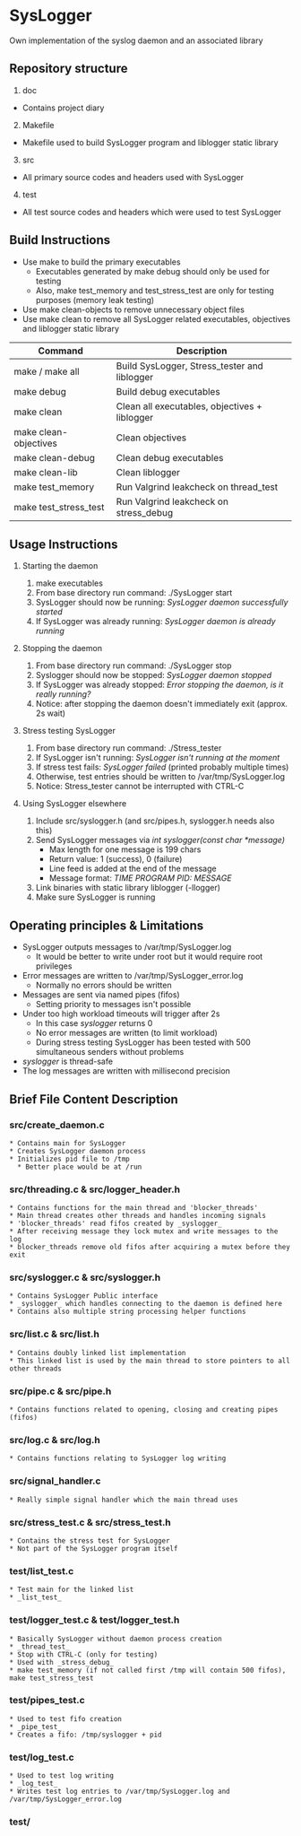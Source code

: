 # SysLogger

Own implementation of the syslog daemon and an associated library

## Repository structure

1. doc
  * Contains project diary
2. Makefile
  * Makefile used to build SysLogger program and liblogger static library
3. src
  * All primary source codes and headers used with SysLogger
4. test
  * All test source codes and headers which were used to test SysLogger

## Build Instructions

* Use make to build the primary executables
  * Executables generated by make debug should only be used for testing
  * Also, make test_memory and test_stress_test are only for testing purposes (memory leak testing)
* Use make clean-objects to remove unnecessary object files
* Use make clean to remove all SysLogger related executables, objectives and liblogger static library


 Command | Description
 ------- | ------------
 make / make all | Build SysLogger, Stress_tester and liblogger
 make debug      | Build debug executables
 make clean      | Clean all executables, objectives + liblogger
 make clean-objectives | Clean objectives
 make clean-debug | Clean debug executables
 make clean-lib   | Clean liblogger
 make test_memory | Run Valgrind leakcheck on thread_test
 make test_stress_test | Run Valgrind leakcheck on stress_debug

## Usage Instructions

1. Starting the daemon
   1.  make executables
   2.  From base directory run command: ./SysLogger start
   3.  SysLogger should now be running: _SysLogger daemon successfully started_
   4.  If SysLogger was already running: _SysLogger daemon is already running_

2. Stopping the daemon
   1. From base directory run command: ./SysLogger stop
   2. Syslogger should now be stopped: _SysLogger daemon stopped_
   3. If SysLogger was already stopped: _Error stopping the daemon, is it really running?_
   4. Notice: after stopping the daemon doesn't immediately exit (approx. 2s wait)

3. Stress testing SysLogger
   1. From base directory run command: ./Stress_tester
   2. If SysLogger isn't running: _SysLogger isn't running at the moment_
   3. If stress test fails: _SysLogger failed_ (printed probably multiple times)
   4. Otherwise, test entries should be written to /var/tmp/SysLogger.log
   5. Notice: Stress_tester cannot be interrupted with CTRL-C

4. Using SysLogger elsewhere
   1. Include src/syslogger.h (and src/pipes.h, syslogger.h needs also this)
   2. Send SysLogger messages via _int syslogger(const char *message)_
      * Max length for one message is 199 chars
      * Return value: 1 (success), 0 (failure)
      * Line feed is added at the end of the message
      * Message format: _TIME PROGRAM PID: MESSAGE_
   3. Link binaries with static library liblogger (-llogger)
   4. Make sure SysLogger is running

## Operating principles & Limitations

  * SysLogger outputs messages to /var/tmp/SysLogger.log
    * It would be better to write under root but it would require root privileges
  * Error messages are written to /var/tmp/SysLogger_error.log
    * Normally no errors should be written
  * Messages are sent via named pipes (fifos)
    * Setting priority to messages isn't possible
  * Under too high workload timeouts will trigger after 2s
    * In this case _syslogger_ returns 0
    * No error messages are written (to limit workload)
    * During stress testing SysLogger has been tested with 500 simultaneous senders without problems
  * _syslogger_ is thread-safe
  * The log messages are written with millisecond precision


## Brief File Content Description

  ### src/create_daemon.c
    * Contains main for SysLogger
    * Creates SysLogger daemon process
    * Initializes pid file to /tmp
      * Better place would be at /run

  ### src/threading.c & src/logger_header.h
    * Contains functions for the main thread and 'blocker_threads'
    * Main thread creates other threads and handles incoming signals
    * 'blocker_threads' read fifos created by _syslogger_
    * After receiving message they lock mutex and write messages to the log
    * blocker_threads remove old fifos after acquiring a mutex before they exit

  ### src/syslogger.c & src/syslogger.h
    * Contains SysLogger Public interface
    * _syslogger_ which handles connecting to the daemon is defined here
    * Contains also multiple string processing helper functions

  ### src/list.c & src/list.h
    * Contains doubly linked list implementation
    * This linked list is used by the main thread to store pointers to all other threads

  ### src/pipe.c & src/pipe.h
    * Contains functions related to opening, closing and creating pipes (fifos)

  ### src/log.c & src/log.h
    * Contains functions relating to SysLogger log writing

  ### src/signal_handler.c
    * Really simple signal handler which the main thread uses

  ### src/stress_test.c & src/stress_test.h
    * Contains the stress test for SysLogger
    * Not part of the SysLogger program itself

  ### test/list_test.c
    * Test main for the linked list
    * _list_test_

  ### test/logger_test.c & test/logger_test.h
    * Basically SysLogger without daemon process creation
    * _thread_test_
    * Stop with CTRL-C (only for testing)
    * Used with _stress_debug_
    * make test_memory (if not called first /tmp will contain 500 fifos), make test_stress_test

  ### test/pipes_test.c
    * Used to test fifo creation
    * _pipe_test_
    * Creates a fifo: /tmp/syslogger + pid

  ### test/log_test.c
    * Used to test log writing
    * _log_test_
    * Writes test log entries to /var/tmp/SysLogger.log and /var/tmp/SysLogger_error.log

  ### test/
